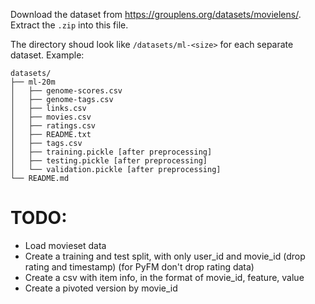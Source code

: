 Download the dataset from https://grouplens.org/datasets/movielens/. Extract the `.zip` into this file.

The directory shoud look like `/datasets/ml-<size>` for each separate dataset. Example:

```
datasets/
├── ml-20m
│   ├── genome-scores.csv
│   ├── genome-tags.csv
│   ├── links.csv
│   ├── movies.csv
│   ├── ratings.csv
│   ├── README.txt
│   ├── tags.csv
│   ├── training.pickle [after preprocessing]
│   ├── testing.pickle [after preprocessing]
│   └── validation.pickle [after preprocessing]
└── README.md
```

# TODO:
- Load movieset data
- Create a training and test split, with only user_id and movie_id (drop rating and timestamp) (for PyFM don't drop rating data)
- Create a csv with item info, in the format of movie_id, feature, value
- Create a pivoted version by movie_id